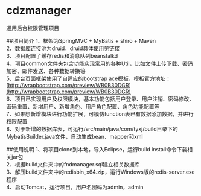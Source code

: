 # cdzmanager
通用后台权限管理项目  

##项目简介
1、框架为SpringMVC + MyBatis + shiro + Maven  
2、数据库连接池为druid，druid具体使用见[链接](https://github.com/alibaba/druid/wiki/%E5%B8%B8%E8%A7%81%E9%97%AE%E9%A2%98)    
3、项目配置了缓存redis和消息队列beanstalkd  
4、项目common文件夹包含功能实现常用的各种Util，比如文件上传下载、密码加密、邮件发送、各种数据转换等  
5、后台页面框架使用了自适应的bootstrap ace模板，模板官方地址：[http://wrapbootstrap.com/preview/WB0B30DGR](http://wrapbootstrap.com/preview/WB0B30DGR)  
6、项目已实现用户及权限模块，基本功能包括用户登录、用户注销、密码修改、密码重置、新增用户、新增角色、用户角色配置、角色功能配置等    
7、如果想新增模块进行功能扩展，可模仿function表已有数据添加数据，并进行权限配置  
8、对于新增的数据库表，可运行/src/main/java/com/tyxj/build目录下的MybatisBuilder.java文件，自动生成bean、mapper和xml  

##使用说明
1、将项目clone到本地，导入Eclipse，运行build install命令下载相关jar包  
2、根据build文件夹中的fndmanager.sql建立相关数据库    
3、解压build文件夹中的redisbin_x64.zip，运行Windows版的redis-server.exe程序  
4、启动Tomcat，运行项目，用户名密码为admin，admin  


